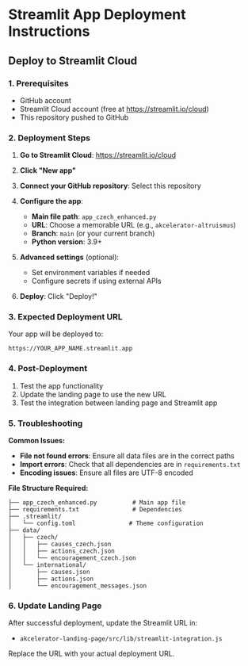 # Streamlit App Deployment Instructions

## Deploy to Streamlit Cloud

### 1. Prerequisites
- GitHub account
- Streamlit Cloud account (free at https://streamlit.io/cloud)
- This repository pushed to GitHub

### 2. Deployment Steps

1. **Go to Streamlit Cloud**: https://streamlit.io/cloud
2. **Click "New app"**
3. **Connect your GitHub repository**: Select this repository
4. **Configure the app**:
   - **Main file path**: `app_czech_enhanced.py`
   - **URL**: Choose a memorable URL (e.g., `akcelerator-altruismus`)
   - **Branch**: `main` (or your current branch)
   - **Python version**: 3.9+

5. **Advanced settings** (optional):
   - Set environment variables if needed
   - Configure secrets if using external APIs

6. **Deploy**: Click "Deploy!"

### 3. Expected Deployment URL
Your app will be deployed to:
```
https://YOUR_APP_NAME.streamlit.app
```

### 4. Post-Deployment
1. Test the app functionality
2. Update the landing page to use the new URL
3. Test the integration between landing page and Streamlit app

### 5. Troubleshooting

**Common Issues:**
- **File not found errors**: Ensure all data files are in the correct paths
- **Import errors**: Check that all dependencies are in `requirements.txt`
- **Encoding issues**: Ensure all files are UTF-8 encoded

**File Structure Required:**
```
├── app_czech_enhanced.py          # Main app file
├── requirements.txt               # Dependencies
├── .streamlit/
│   └── config.toml               # Theme configuration
├── data/
│   ├── czech/
│   │   ├── causes_czech.json
│   │   ├── actions_czech.json
│   │   └── encouragement_czech.json
│   └── international/
│       ├── causes.json
│       ├── actions.json
│       └── encouragement_messages.json
```

### 6. Update Landing Page
After successful deployment, update the Streamlit URL in:
- `akcelerator-landing-page/src/lib/streamlit-integration.js`

Replace the URL with your actual deployment URL. 